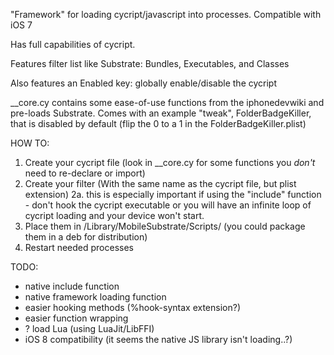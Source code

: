 "Framework" for loading cycript/javascript into processes. Compatible with iOS 7

Has full capabilities of cycript. 

Features filter list like Substrate: Bundles, Executables, and Classes

Also features an Enabled key: globally enable/disable the cycript

__core.cy contains some ease-of-use functions from the iphonedevwiki and pre-loads Substrate.
Comes with an example "tweak", FolderBadgeKiller, that is disabled by default (flip the 0 to a 1 in the FolderBadgeKiller.plist)


HOW TO: 

1. Create your cycript file (look in __core.cy for some functions you *don't* need to re-declare or import)
2. Create your filter (With the same name as the cycript file, but plist extension)
    2a. this is especially important if using the "include" function - don't hook the cycript executable or you will have an infinite loop of cycript loading and your device won't start. 
3. Place them in /Library/MobileSubstrate/Scripts/ (you could package them in a deb for distribution)
4. Restart needed processes

TODO:
- native include function
- native framework loading function
- easier hooking methods (%hook-syntax extension?)
- easier function wrapping
- ? load Lua (using LuaJit/LibFFI)
- iOS 8 compatibility (it seems the native JS library isn't loading..?)
